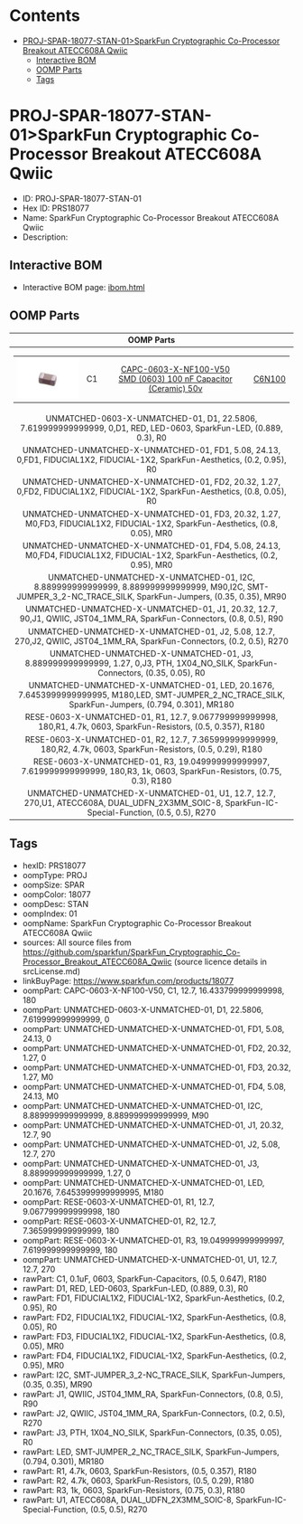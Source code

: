 



Contents
========

* [PROJ-SPAR-18077-STAN-01>SparkFun Cryptographic Co-Processor Breakout ATECC608A Qwiic](#proj-spar-18077-stan-01sparkfun-cryptographic-co-processor-breakout-atecc608a-qwiic)
	* [Interactive BOM](#interactive-bom)
	* [OOMP Parts](#oomp-parts)
	* [Tags](#tags)

# PROJ-SPAR-18077-STAN-01>SparkFun Cryptographic Co-Processor Breakout ATECC608A Qwiic

- ID: PROJ-SPAR-18077-STAN-01
- Hex ID: PRS18077
- Name: SparkFun Cryptographic Co-Processor Breakout ATECC608A Qwiic
- Description: 

## Interactive BOM

- Interactive BOM page: [ibom.html](kicad/bom/ibom.html)

## OOMP Parts
  

|OOMP Parts|
| :---: |
|<table><tr><td>![CAPC-0603-X-NF100-V50](https://raw.githubusercontent.com/oomlout/oomlout_OOMP_parts/main/CAPC-0603-X-NF100-V50/image_140.jpg)</td><td> C1</td><td>[CAPC-0603-X-NF100-V50<br>SMD (0603) 100 nF Capacitor (Ceramic) 50v](https://github.com/oomlout/oomlout_OOMP_parts/tree/main/CAPC-0603-X-NF100-V50/)</td><td>[C6N100](https://github.com/oomlout/oomlout_OOMP_parts/tree/main/CAPC-0603-X-NF100-V50/)</td></tr></table>|
|UNMATCHED-0603-X-UNMATCHED-01, D1, 22.5806, 7.619999999999999, 0,D1, RED, LED-0603, SparkFun-LED, (0.889, 0.3), R0|
|UNMATCHED-UNMATCHED-X-UNMATCHED-01, FD1, 5.08, 24.13, 0,FD1, FIDUCIAL1X2, FIDUCIAL-1X2, SparkFun-Aesthetics, (0.2, 0.95), R0|
|UNMATCHED-UNMATCHED-X-UNMATCHED-01, FD2, 20.32, 1.27, 0,FD2, FIDUCIAL1X2, FIDUCIAL-1X2, SparkFun-Aesthetics, (0.8, 0.05), R0|
|UNMATCHED-UNMATCHED-X-UNMATCHED-01, FD3, 20.32, 1.27, M0,FD3, FIDUCIAL1X2, FIDUCIAL-1X2, SparkFun-Aesthetics, (0.8, 0.05), MR0|
|UNMATCHED-UNMATCHED-X-UNMATCHED-01, FD4, 5.08, 24.13, M0,FD4, FIDUCIAL1X2, FIDUCIAL-1X2, SparkFun-Aesthetics, (0.2, 0.95), MR0|
|UNMATCHED-UNMATCHED-X-UNMATCHED-01, I2C, 8.889999999999999, 8.889999999999999, M90,I2C, SMT-JUMPER_3_2-NC_TRACE_SILK, SparkFun-Jumpers, (0.35, 0.35), MR90|
|UNMATCHED-UNMATCHED-X-UNMATCHED-01, J1, 20.32, 12.7, 90,J1, QWIIC, JST04_1MM_RA, SparkFun-Connectors, (0.8, 0.5), R90|
|UNMATCHED-UNMATCHED-X-UNMATCHED-01, J2, 5.08, 12.7, 270,J2, QWIIC, JST04_1MM_RA, SparkFun-Connectors, (0.2, 0.5), R270|
|UNMATCHED-UNMATCHED-X-UNMATCHED-01, J3, 8.889999999999999, 1.27, 0,J3, PTH, 1X04_NO_SILK, SparkFun-Connectors, (0.35, 0.05), R0|
|UNMATCHED-UNMATCHED-X-UNMATCHED-01, LED, 20.1676, 7.6453999999999995, M180,LED, SMT-JUMPER_2_NC_TRACE_SILK, SparkFun-Jumpers, (0.794, 0.301), MR180|
|RESE-0603-X-UNMATCHED-01, R1, 12.7, 9.067799999999998, 180,R1, 4.7k, 0603, SparkFun-Resistors, (0.5, 0.357), R180|
|RESE-0603-X-UNMATCHED-01, R2, 12.7, 7.365999999999999, 180,R2, 4.7k, 0603, SparkFun-Resistors, (0.5, 0.29), R180|
|RESE-0603-X-UNMATCHED-01, R3, 19.049999999999997, 7.619999999999999, 180,R3, 1k, 0603, SparkFun-Resistors, (0.75, 0.3), R180|
|UNMATCHED-UNMATCHED-X-UNMATCHED-01, U1, 12.7, 12.7, 270,U1, ATECC608A, DUAL_UDFN_2X3MM_SOIC-8, SparkFun-IC-Special-Function, (0.5, 0.5), R270|

## Tags

- hexID: PRS18077
- oompType: PROJ
- oompSize: SPAR
- oompColor: 18077
- oompDesc: STAN
- oompIndex: 01
- oompName: SparkFun Cryptographic Co-Processor Breakout ATECC608A Qwiic
- sources: All source files from https://github.com/sparkfun/SparkFun_Cryptographic_Co-Processor_Breakout_ATECC608A_Qwiic (source licence details in srcLicense.md)
- linkBuyPage: https://www.sparkfun.com/products/18077
- oompPart: CAPC-0603-X-NF100-V50, C1, 12.7, 16.433799999999998, 180
- oompPart: UNMATCHED-0603-X-UNMATCHED-01, D1, 22.5806, 7.619999999999999, 0
- oompPart: UNMATCHED-UNMATCHED-X-UNMATCHED-01, FD1, 5.08, 24.13, 0
- oompPart: UNMATCHED-UNMATCHED-X-UNMATCHED-01, FD2, 20.32, 1.27, 0
- oompPart: UNMATCHED-UNMATCHED-X-UNMATCHED-01, FD3, 20.32, 1.27, M0
- oompPart: UNMATCHED-UNMATCHED-X-UNMATCHED-01, FD4, 5.08, 24.13, M0
- oompPart: UNMATCHED-UNMATCHED-X-UNMATCHED-01, I2C, 8.889999999999999, 8.889999999999999, M90
- oompPart: UNMATCHED-UNMATCHED-X-UNMATCHED-01, J1, 20.32, 12.7, 90
- oompPart: UNMATCHED-UNMATCHED-X-UNMATCHED-01, J2, 5.08, 12.7, 270
- oompPart: UNMATCHED-UNMATCHED-X-UNMATCHED-01, J3, 8.889999999999999, 1.27, 0
- oompPart: UNMATCHED-UNMATCHED-X-UNMATCHED-01, LED, 20.1676, 7.6453999999999995, M180
- oompPart: RESE-0603-X-UNMATCHED-01, R1, 12.7, 9.067799999999998, 180
- oompPart: RESE-0603-X-UNMATCHED-01, R2, 12.7, 7.365999999999999, 180
- oompPart: RESE-0603-X-UNMATCHED-01, R3, 19.049999999999997, 7.619999999999999, 180
- oompPart: UNMATCHED-UNMATCHED-X-UNMATCHED-01, U1, 12.7, 12.7, 270
- rawPart: C1, 0.1uF, 0603, SparkFun-Capacitors, (0.5, 0.647), R180
- rawPart: D1, RED, LED-0603, SparkFun-LED, (0.889, 0.3), R0
- rawPart: FD1, FIDUCIAL1X2, FIDUCIAL-1X2, SparkFun-Aesthetics, (0.2, 0.95), R0
- rawPart: FD2, FIDUCIAL1X2, FIDUCIAL-1X2, SparkFun-Aesthetics, (0.8, 0.05), R0
- rawPart: FD3, FIDUCIAL1X2, FIDUCIAL-1X2, SparkFun-Aesthetics, (0.8, 0.05), MR0
- rawPart: FD4, FIDUCIAL1X2, FIDUCIAL-1X2, SparkFun-Aesthetics, (0.2, 0.95), MR0
- rawPart: I2C, SMT-JUMPER_3_2-NC_TRACE_SILK, SparkFun-Jumpers, (0.35, 0.35), MR90
- rawPart: J1, QWIIC, JST04_1MM_RA, SparkFun-Connectors, (0.8, 0.5), R90
- rawPart: J2, QWIIC, JST04_1MM_RA, SparkFun-Connectors, (0.2, 0.5), R270
- rawPart: J3, PTH, 1X04_NO_SILK, SparkFun-Connectors, (0.35, 0.05), R0
- rawPart: LED, SMT-JUMPER_2_NC_TRACE_SILK, SparkFun-Jumpers, (0.794, 0.301), MR180
- rawPart: R1, 4.7k, 0603, SparkFun-Resistors, (0.5, 0.357), R180
- rawPart: R2, 4.7k, 0603, SparkFun-Resistors, (0.5, 0.29), R180
- rawPart: R3, 1k, 0603, SparkFun-Resistors, (0.75, 0.3), R180
- rawPart: U1, ATECC608A, DUAL_UDFN_2X3MM_SOIC-8, SparkFun-IC-Special-Function, (0.5, 0.5), R270
